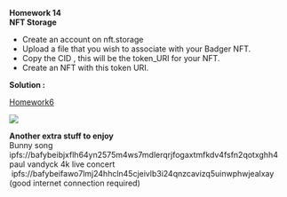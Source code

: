 **Homework 14**  
**NFT Storage**  

*   Create an account on nft.storage
*   Upload a file that you wish to associate with your Badger NFT.
*   Copy the CID , this will be the token\_URI for your NFT.
*   Create an NFT with this token URI.

**Solution :**

[Homework6](https://github.com/sergiotechx/bnbchainzero2hero/blob/main/homework6)

![](https://33333.cdn.cke-cs.com/kSW7V9NHUXugvhoQeFaf/images/2d438f9e706d73d758934042dfb51e966f6da9eda6056d9b.png)

**Another extra stuff to enjoy**   
Bunny song ipfs://bafybeibjxflh64yn2575m4ws7mdlerqrjfogaxtmfkdv4fsfn2qotxghh4  
paul vandyck 4k live concert  ipfs://bafybeifawo7lmj24hhcln45cjeivlb3i24qnzcavizq5uinwphwjealxay (good internet connection required)
